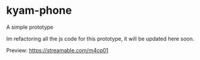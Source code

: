 # kyam-phone
 A simple prototype

Im refactoring all the js code for this prototype, it will be updated here soon.

Preview: https://streamable.com/m4cp01
